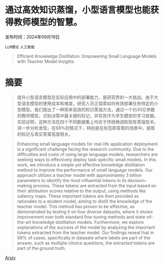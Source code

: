 # 通过高效知识蒸馏，小型语言模型也能获得教师模型的智慧。

发布时间：2024年09月19日

`LLM理论` `人工智能`

> Efficient Knowledge Distillation: Empowering Small Language Models with Teacher Model Insights

# 摘要

> 提升小型语言模型在实际应用中的部署能力，是研究界的一大挑战。由于大型语言模型的使用成本和难度，研究人员正探索如何有效部署任务特定的小型模型。我们提出了一种简单高效的知识蒸馏方法，通过一个约30亿参数的教师模型，识别决策中最关键的标记，并将其作为学生模型的学习依据。实验证明，这种方法在四个不同数据集上均优于传统微调和现有蒸馏技术。进一步分析发现，在68%的情况下，特别是在标签即答案的场景中，提取的标记与真实答案高度相关。

> Enhancing small language models for real-life application deployment is a significant challenge facing the research community. Due to the difficulties and costs of using large language models, researchers are seeking ways to effectively deploy task-specific small models. In this work, we introduce a simple yet effective knowledge distillation method to improve the performance of small language models. Our approach utilizes a teacher model with approximately 3 billion parameters to identify the most influential tokens in its decision-making process. These tokens are extracted from the input based on their attribution scores relative to the output, using methods like saliency maps. These important tokens are then provided as rationales to a student model, aiming to distill the knowledge of the teacher model. This method has proven to be effective, as demonstrated by testing it on four diverse datasets, where it shows improvement over both standard fine-tuning methods and state-of-the-art knowledge distillation models. Furthermore, we explore explanations of the success of the model by analyzing the important tokens extracted from the teacher model. Our findings reveal that in 68\% of cases, specifically in datasets where labels are part of the answer, such as multiple-choice questions, the extracted tokens are part of the ground truth.

[Arxiv](https://arxiv.org/abs/2409.12586)